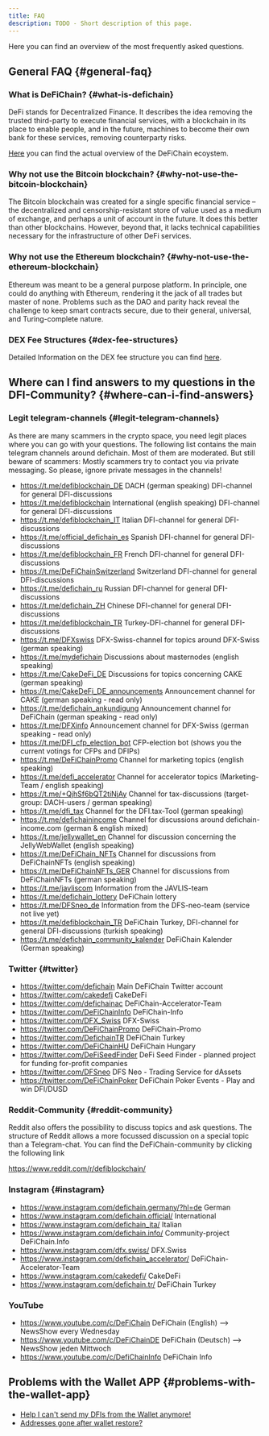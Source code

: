 ```yaml
---
title: FAQ
description: TODO - Short description of this page.
---
```


Here you can find an overview of the most frequently asked questions.

## General FAQ {#general-faq}

### What is DeFiChain? {#what-is-defichain}

DeFi stands for Decentralized Finance. It describes the idea removing the trusted third-party to execute financial services, with a blockchain in its place to enable people, and in the future, machines to become their own bank for these services, removing counterparty risks.

[Here](./DeFiChain_ecosystem.md) you can find the actual overview of the DeFiChain ecoystem.

### Why not use the Bitcoin blockchain? {#why-not-use-the-bitcoin-blockchain}

The Bitcoin blockchain was created for a single specific financial service – the decentralized and censorship-resistant store of value used as a medium of exchange, and perhaps a unit of account in the future. It does this better than other blockchains. However, beyond that, it lacks technical capabilities necessary for the infrastructure of other DeFi services.

### Why not use the Ethereum blockchain? {#why-not-use-the-ethereum-blockchain}

Ethereum was meant to be a general purpose platform. In principle, one could do anything with Ethereum, rendering it the jack of all trades but master of none. Problems such as the DAO and parity hack reveal the challenge to keep smart contracts secure, due to their general, universal, and Turing-complete nature.

### DEX Fee Structures {#dex-fee-structures}

Detailed Information on the DEX fee structure you can find [here](./DEX_Fee_Structure.md).

## Where can I find answers to my questions in the DFI-Community? {#where-can-i-find-answers}

### Legit telegram-channels {#legit-telegram-channels}

As there are many scammers in the crypto space, you need legit places where you can go with your questions. The following list contains the main telegram channels around defichain. Most of them are moderated. But still beware of scammers: Mostly scammers try to contact you via private messaging. So please, ignore private messages in the channels!

- <https://t.me/defiblockchain_DE> DACH (german speaking) DFI-channel for general DFI-discussions
- <https://t.me/defiblockchain> International (english speaking) DFI-channel for general DFI-discussions
- <https://t.me/defiblockchain_IT> Italian DFI-channel for general DFI-discussions
- <https://t.me/official_defichain_es> Spanish DFI-channel for general DFI-discussions
- <https://t.me/defiblockchain_FR> French DFI-channel for general DFI-discussions
- <https://t.me/DeFiChainSwitzerland> Switzerland DFI-channel for general DFI-discussions
- <https://t.me/defichain_ru> Russian DFI-channel for general DFI-discussions
- <https://t.me/defichain_ZH> Chinese DFI-channel for general DFI-discussions
- <https://t.me/defiblockchain_TR> Turkey-DFI-channel for general DFI-discussions
- <https://t.me/DFXswiss> DFX-Swiss-channel for topics around DFX-Swiss (german speaking)
- <https://t.me/mydefichain> Discussions about masternodes (english speaking)
- <https://t.me/CakeDeFi_DE> Discussions for topics concerning CAKE (german speaking)
- <https://t.me/CakeDeFi_DE_announcements> Announcement channel for CAKE (german speaking - read only)
- <https://t.me/defichain_ankundigung> Announcement channel for DeFiChain (german speaking - read only)
- <https://t.me/DFXinfo> Announcement channel for DFX-Swiss (german speaking - read only)
- <https://t.me/DFI_cfp_election_bot> CFP-election bot (shows you the current votings for CFPs and DFIPs)
- <https://t.me/DeFiChainPromo> Channel for marketing topics (english speaking)
- <https://t.me/defi_accelerator> Channel for accelerator topics (Marketing-Team / english speaking)
- <https://t.me/+QjhSf6bQT2tiNjAy> Channel for tax-discussions (target-group: DACH-users / german speaking)
- <https://t.me/dfi_tax> Channel for the DFI.tax-Tool (german speaking)
- <https://t.me/defichainincome> Channel for discussions around defichain-income.com (german & english mixed)
- <https://t.me/jellywallet_en> Channel for discussion concerning the JellyWebWallet (english speaking)
- <https://t.me/DeFiChain_NFTs> Channel for discussions from DeFiChainNFTs (english speaking)
- <https://t.me/DeFiChainNFTs_GER> Channel for discussions from DeFiChainNFTs (german speaking)
- <https://t.me/javliscom> Information from the JAVLIS-team
- <https://t.me/defichain_lottery> DeFiChain lottery
- <https://t.me/DFSneo_de> Information from the DFS-neo-team (service not live yet)
- <https://t.me/defiblockchain_TR> DeFiChain Turkey, DFI-channel for general DFI-discussions (turkish speaking)
- <https://t.me/defichain_community_kalender> DeFiChain Kalender (German speaking)

### Twitter {#twitter}

- <https://twitter.com/defichain> Main DeFiChain Twitter account
- <https://twitter.com/cakedefi> CakeDeFi
- <https://twitter.com/defichainac> DeFiChain-Accelerator-Team
- <https://twitter.com/DeFiChainInfo> DeFiChain-Info
- <https://twitter.com/DFX_Swiss> DFX-Swiss
- <https://twitter.com/DeFiChainPromo> DeFiChain-Promo
- <https://twitter.com/DefichainTR> DeFiChain Turkey
- <https://twitter.com/DeFiChainHU> DeFiChain Hungary
- <https://twitter.com/DeFiSeedFinder> DeFi Seed Finder - planned project for funding for-profit companies
- <https://twitter.com/DFSneo> DFS Neo - Trading Service for dAssets
- <https://twitter.com/DeFiChainPoker> DeFiChain Poker Events - Play and win DFI/DUSD

### Reddit-Community {#reddit-community}

Reddit also offers the possibility to discuss topics and ask questions. The structure of Reddit allows a more focussed discussion on a special topic than a Telegram-chat. You can find the DeFiChain-community by clicking the following link

<https://www.reddit.com/r/defiblockchain/>

### Instagram {#instagram}

- <https://www.instagram.com/defichain.germany/?hl=de> German
- <https://www.instagram.com/defichain.official/> International
- <https://www.instagram.com/defichain_ita/> Italian
- <https://www.instagram.com/defichain.info/> Community-project DeFiChain.Info
- <https://www.instagram.com/dfx.swiss/> DFX.Swiss
- <https://www.instagram.com/defichain_accelerator/> DeFiChain-Accelerator-Team
- <https://www.instagram.com/cakedefi/> CakeDeFi
- <https://www.instagram.com/defichain.tr/> DeFiChain Turkey

### YouTube

- <https://www.youtube.com/c/DeFiChain> DeFiChain (English) --> NewsShow every Wednesday
- <https://www.youtube.com/c/DeFiChainDE> DeFiChain (Deutsch) --> NewsShow jeden Mittwoch
- <https://www.youtube.com/c/DefiChainInfo> DeFiChain Info

## Problems with the Wallet APP {#problems-with-the-wallet-app}

- [Help I can't send my DFIs from the Wallet anymore!](./How_to_rescue_stuck_DFI.md)
- [Addresses gone after wallet restore?](./Wallet_Encryption.md)
